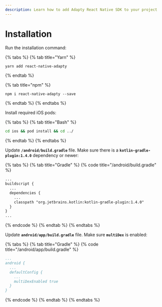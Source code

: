 ```yaml
---
description: Learn how to add Adapty React Native SDK to your project
---
```


# Installation

Run the installation command:

{% tabs %}
{% tab title="Yarn" %}
```bash
yarn add react-native-adapty
```
{% endtab %}

{% tab title="npm" %}
```
npm i react-native-adapty --save
```
{% endtab %}
{% endtabs %}

Install required iOS pods:

{% tabs %}
{% tab title="Bash" %}
```bash
cd ios && pod install && cd ../
```
{% endtab %}
{% endtabs %}

Update **`/android/build.gradle`** file. Make sure there is a **`kotlin-gradle-plugin:1.4.0`** dependency or newer:

{% tabs %}
{% tab title="Gradle" %}
{% code title="/android/build.gradle" %}
```diff
...
buildscript {
  ...
  dependencies {
    ...
    classpath "org.jetbrains.kotlin:kotlin-gradle-plugin:1.4.0"
  }
}
...
```
{% endcode %}
{% endtab %}
{% endtabs %}

Update **`android/app/build.gradle`** file. Make sure **`multiDex`** is enabled:

{% tabs %}
{% tab title="Gradle" %}
{% code title="/android/app/build.gradle" %}
```yaml
...
android {
  ...
  defaultConfig {
    ...
    multiDexEnabled true
  }
}
```
{% endcode %}
{% endtab %}
{% endtabs %}

 

